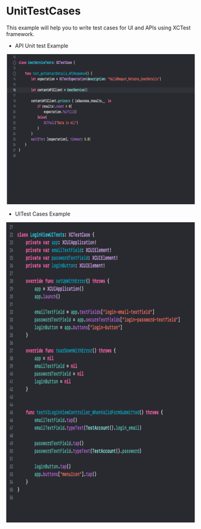 # UnitTestCases


This example will help you to write test cases for UI and APIs using XCTest framework.

- API Unit test Example

<img src="APITestExample.png" width="700" height="400">

- UITest Cases Example

<img src="UITestCasesExample.png" width="600" height="800">

